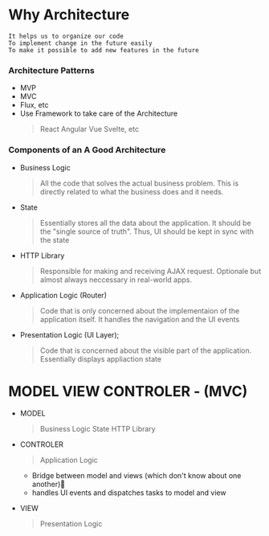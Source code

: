 # Why Architecture
    It helps us to organize our code 
    To implement change in the future easily
    To make it possible to add new features in the future 

### Architecture Patterns
- MVP
- MVC
- Flux, etc
- Use Framework to take care of the Architecture
    > React
    > Angular
    > Vue
    > Svelte, etc 


### Components of an A Good Architecture
- Business Logic
    > All the code that solves the actual business problem. This is directly related to what the business does and it needs.

- State
    > Essentially stores all the data about the application. It should be the "single source of truth". Thus, UI should be kept in sync with the state 

- HTTP Library
    > Responsible for making and receiving AJAX request. Optionale but almost always neccessary in real-world apps.

- Application Logic (Router)
    > Code that is only concerned about the implementaion of the application itself. It handles the navigation and the UI events

- Presentation Logic (UI Layer);
    > Code that is concerned about the visible part of the application. Essentially displays appliaction state 


# MODEL VIEW CONTROLER - (MVC)
- MODEL
    > Business Logic
    > State
    > HTTP Library

- CONTROLER
    > Application Logic
    - Bridge between model and views (which don't know about one another)🌁
    - handles UI events and dispatches tasks to model and view 

- VIEW
    > Presentation Logic 